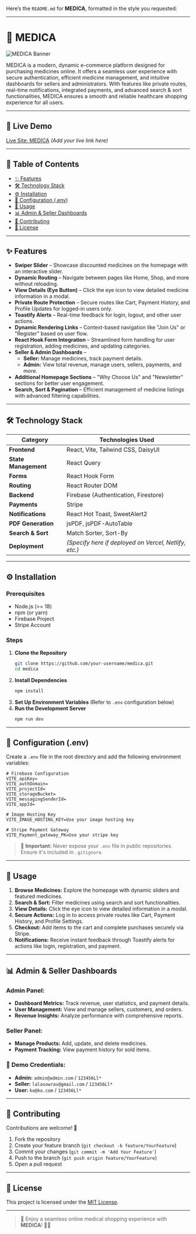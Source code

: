 Here’s the `README.md` for **MEDICA**, formatted in the style you requested:  

---

# 🏥 **MEDICA**  
![MEDICA Banner](./Screenshot_7.png)

MEDICA is a modern, dynamic e-commerce platform designed for purchasing medicines online. It offers a seamless user experience with secure authentication, efficient medicine management, and intuitive dashboards for sellers and administrators. With features like private routes, real-time notifications, integrated payments, and advanced search & sort functionalities, MEDICA ensures a smooth and reliable healthcare shopping experience for all users.  

---

## 🚀 **Live Demo**  
[Live Site: MEDICA](#) *(Add your live link here)*  

---

## 📖 **Table of Contents**  
- [✨ Features](#-features)  
- [🛠️ Technology Stack](#️-technology-stack)  
- [⚙️ Installation](#️-installation)  
- [🔑 Configuration (.env)](#-configuration-env)  
- [🚀 Usage](#-usage)  
- [📊 Admin & Seller Dashboards](#-admin--seller-dashboards)  
- [🤝 Contributing](#-contributing)  
- [📄 License](#-license)  

---

## ✨ **Features**  

- **Swiper Slider** – Showcase discounted medicines on the homepage with an interactive slider.  
- **Dynamic Routing** – Navigate between pages like Home, Shop, and more without reloading.  
- **View Details (Eye Button)** – Click the eye icon to view detailed medicine information in a modal.  
- **Private Route Protection** – Secure routes like Cart, Payment History, and Profile Updates for logged-in users only.  
- **Toastify Alerts** – Real-time feedback for login, logout, and other user actions.  
- **Dynamic Rendering Links** – Context-based navigation like "Join Us" or "Register" based on user flow.  
- **React Hook Form Integration** – Streamlined form handling for user registration, adding medicines, and updating categories.  
- **Seller & Admin Dashboards** –  
  - **Seller:** Manage medicines, track payment details.  
  - **Admin:** View total revenue, manage users, sellers, payments, and more.  
- **Additional Homepage Sections** – "Why Choose Us" and "Newsletter" sections for better user engagement.  
- **Search, Sort & Pagination** – Efficient management of medicine listings with advanced filtering capabilities.  

---

## 🛠️ **Technology Stack**  

| **Category**         | **Technologies Used**                      |
|----------------------|-------------------------------------------|
| **Frontend**         | React, Vite, Tailwind CSS, DaisyUI        |
| **State Management** | React Query                               |
| **Forms**            | React Hook Form                           |
| **Routing**          | React Router DOM                          |
| **Backend**          | Firebase (Authentication, Firestore)      |
| **Payments**         | Stripe                                    |
| **Notifications**    | React Hot Toast, SweetAlert2              |
| **PDF Generation**   | jsPDF, jsPDF-AutoTable                    |
| **Search & Sort**    | Match Sorter, Sort-By                     |
| **Deployment**       | *(Specify here if deployed on Vercel, Netlify, etc.)* |  

---

## ⚙️ **Installation**  

### **Prerequisites**  
- Node.js (>= 18)  
- npm (or yarn)  
- Firebase Project  
- Stripe Account  

### **Steps**  
1. **Clone the Repository**  
   ```bash
   git clone https://github.com/your-username/medica.git
   cd medica
   ```  
2. **Install Dependencies**  
   ```bash
   npm install
   ```  
3. **Set Up Environment Variables** (Refer to `.env` configuration below)  
4. **Run the Development Server**  
   ```bash
   npm run dev
   ```  

---

## 🔑 **Configuration (.env)**  

Create a `.env` file in the root directory and add the following environment variables:  

```env
# Firebase Configuration
VITE_apiKey=
VITE_authDomain=
VITE_projectId=
VITE_storageBucket=
VITE_messagingSenderId=
VITE_appId=

# Image Hosting Key
VITE_IMAGE_HOSTING_KEY=Use your image hosting key

# Stripe Payment Gateway
VITE_Payment_gateway_PK=Use your stripe key
```  

> 🚨 **Important:** Never expose your `.env` file in public repositories. Ensure it's included in `.gitignore`.  

---

## 🚀 **Usage**  

1. **Browse Medicines:** Explore the homepage with dynamic sliders and featured medicines.  
2. **Search & Sort:** Filter medicines using search and sort functionalities.  
3. **View Details:** Click the eye icon to view detailed information in a modal.  
4. **Secure Actions:** Log in to access private routes like Cart, Payment History, and Profile Settings.  
5. **Checkout:** Add items to the cart and complete purchases securely via Stripe.  
6. **Notifications:** Receive instant feedback through Toastify alerts for actions like login, registration, and payment.  

---

## 📊 **Admin & Seller Dashboards**  

### **Admin Panel:**  
- **Dashboard Metrics:** Track revenue, user statistics, and payment details.  
- **User Management:** View and manage sellers, customers, and orders.  
- **Revenue Insights:** Analyze performance with comprehensive reports.  

### **Seller Panel:**  
- **Manage Products:** Add, update, and delete medicines.  
- **Payment Tracking:** View payment history for sold items.  

### 🧪 **Demo Credentials:**  
- **Admin:** `admin@admin.com` / `123456Ll*`  
- **Seller:** `lalasowrav@gmail.com` / `123456Ll*`  
- **User:** `ko@ko.com` / `123456Ll*`  

---

## 🤝 **Contributing**  

Contributions are welcome! 🚀  
1. Fork the repository  
2. Create your feature branch (`git checkout -b feature/YourFeature`)  
3. Commit your changes (`git commit -m 'Add Your Feature'`)  
4. Push to the branch (`git push origin feature/YourFeature`)  
5. Open a pull request  

---

## 📄 **License**  

This project is licensed under the [MIT License](LICENSE).  

---

> 🚀 Enjoy a seamless online medical shopping experience with **MEDICA**! 💊💙
